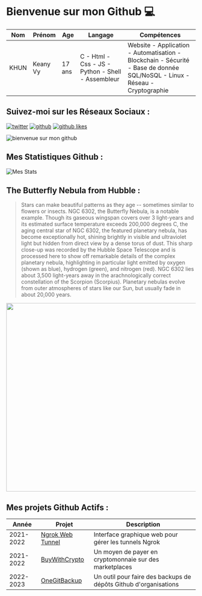 # Bienvenue sur mon Github 💻
| Nom | Prénom | Age | Langage | Compétences |
|---  |---     |---  |---      |---
| KHUN | Keany Vy | 17 ans | C - Html - Css - JS - Python - Shell - Assembleur | Website - Application - Automatisation - Blockchain - Sécurité - Base de donnée SQL/NoSQL - Linux - Réseau - Cryptographie |

## Suivez-moi sur les Réseaux Sociaux :
[![twitter](https://img.shields.io/twitter/follow/thisiskeanyvy?style=social)](https://twitter.com/thisiskeanyvy)
[![github](https://img.shields.io/github/followers/thisiskeanyvy?style=social)](https://github.com/thisiskeanyvy?tab=followers)
[![github likes](https://img.shields.io/github/stars/thisiskeanyvy?style=social)](https://github.com/thisiskeanyvy)

![bienvenue sur mon github](https://thisiskeanyvy-hosting.pages.dev/banner.gif)

## Mes Statistiques Github :
![Mes Stats](https://github-readme-stats.vercel.app/api?username=thisiskeanyvy&show_icons=true&theme=radical)

## The Butterfly Nebula from Hubble :

> Stars can make beautiful patterns as they age -- sometimes similar to flowers or insects. NGC 6302, the Butterfly Nebula, is a notable example.  Though its gaseous wingspan covers over 3 light-years and its estimated surface temperature exceeds 200,000 degrees C, the aging central star of NGC 6302, the featured planetary nebula, has become exceptionally hot, shining brightly in visible and ultraviolet light but hidden from direct view by a dense torus of dust. This sharp close-up was recorded by the Hubble Space Telescope and is processed here to show off remarkable details of the complex planetary nebula, highlighting in particular light emitted by oxygen (shown as blue), hydrogen (green), and nitrogen (red). NGC 6302 lies about 3,500 light-years away in the arachnologically correct constellation of the Scorpion (Scorpius). Planetary nebulas evolve from outer atmospheres of stars like our Sun, but usually fade in about 20,000 years.

<img src='https://apod.nasa.gov/apod/image/2211/Butterfly_HubbleOstling_960.jpg' width="800" height="500"/>

## Mes projets Github Actifs :
| Année | Projet | Description |
|---   |---     |---          |
| 2021-2022 | [Ngrok Web Tunnel](https://github.com/thisiskeanyvy/ngrok-web-manager) | Interface graphique web pour gérer les tunnels Ngrok |
| 2021-2022 | [BuyWithCrypto](https://github.com/BuyWithCrypto) | Un moyen de payer en cryptomonnaie sur des marketplaces |
| 2022-2023 | [OneGitBackup](https://github.com/BuyWithCrypto/OneGitBackup) | Un outil pour faire des backups de dépôts Github d'organisations |